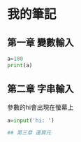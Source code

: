 # 我的筆記

## 第一章 變數輸入
```python
a=100
print(a)
```

## 第二章 字串輸入
參數的hi會出現在螢幕上
```python
a=input('hi: ')

## 第三章 運算元
